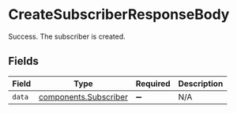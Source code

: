 # CreateSubscriberResponseBody

Success. The subscriber is created.


## Fields

| Field                                                          | Type                                                           | Required                                                       | Description                                                    |
| -------------------------------------------------------------- | -------------------------------------------------------------- | -------------------------------------------------------------- | -------------------------------------------------------------- |
| `data`                                                         | [components.Subscriber](../../models/components/subscriber.md) | :heavy_minus_sign:                                             | N/A                                                            |